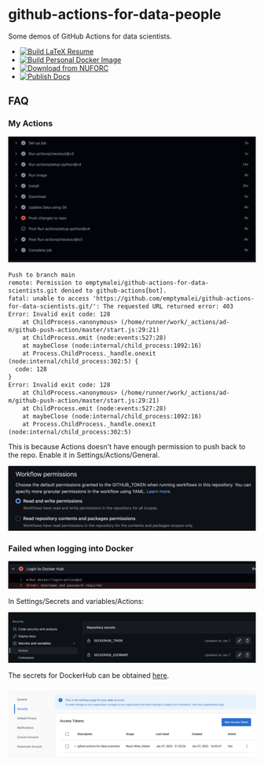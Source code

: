 # github-actions-for-data-people

Some demos of GitHub Actions for data scientists.

- [![Build LaTeX Resume](https://github.com/emptymalei/github-actions-for-data-scientists/actions/workflows/build-resume.yml/badge.svg)](https://github.com/emptymalei/github-actions-for-data-scientists/actions/workflows/build-resume.yml)
- [![Build Personal Docker Image](https://github.com/emptymalei/github-actions-for-data-scientists/actions/workflows/personal-docker-image.yml/badge.svg)](https://github.com/emptymalei/github-actions-for-data-scientists/actions/workflows/personal-docker-image.yml)
- [![Download from NUFORC](https://github.com/emptymalei/github-actions-for-data-scientists/actions/workflows/download-ufo-data.yml/badge.svg)](https://github.com/emptymalei/github-actions-for-data-scientists/actions/workflows/download-ufo-data.yml)
- [![Publish Docs](https://github.com/emptymalei/github-actions-for-data-scientists/actions/workflows/docs-publish.yaml/badge.svg)](https://github.com/emptymalei/github-actions-for-data-scientists/actions/workflows/docs-publish.yaml)



## FAQ


### My Actions

![](assets/push-error.png)

```
Push to branch main
remote: Permission to emptymalei/github-actions-for-data-scientists.git denied to github-actions[bot].
fatal: unable to access 'https://github.com/emptymalei/github-actions-for-data-scientists.git/': The requested URL returned error: 403
Error: Invalid exit code: 128
    at ChildProcess.<anonymous> (/home/runner/work/_actions/ad-m/github-push-action/master/start.js:29:21)
    at ChildProcess.emit (node:events:527:28)
    at maybeClose (node:internal/child_process:1092:16)
    at Process.ChildProcess._handle.onexit (node:internal/child_process:302:5) {
  code: 128
}
Error: Invalid exit code: 128
    at ChildProcess.<anonymous> (/home/runner/work/_actions/ad-m/github-push-action/master/start.js:29:21)
    at ChildProcess.emit (node:events:527:28)
    at maybeClose (node:internal/child_process:1092:16)
    at Process.ChildProcess._handle.onexit (node:internal/child_process:302:5)
```

This is because Actions doesn't have enough permission to push back to the repo. Enable it in Settings/Actions/General.

![](assets/enable-write.png)


### Failed when logging into Docker


![](assets/failed-login-to-docker.png)


In Settings/Secrets and variables/Actions:

![](assets/set-secrets.png)

The secrets for DockerHub can be obtained [here](https://hub.docker.com/settings/security).

![](assets/dockerhub-secrets.png)
